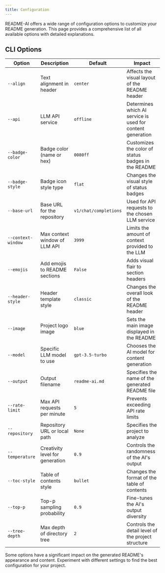 ```yaml
---
title: Configuration
---
```


README-AI offers a wide range of configuration options to customize your README generation. This page provides a comprehensive list of all available options with detailed explanations.

## CLI Options

| Option | Description | Default | Impact |
|--------|-------------|---------|--------|
| `--align` | Text alignment in header | `center` | Affects the visual layout of the README header |
| `--api` | LLM API service | `offline` | Determines which AI service is used for content generation |
| `--badge-color` | Badge color (name or hex) | `0080ff` | Customizes the color of status badges in the README |
| `--badge-style` | Badge icon style type | `flat` | Changes the visual style of status badges |
| `--base-url` | Base URL for the repository | `v1/chat/completions` | Used for API requests to the chosen LLM service |
| `--context-window` | Max context window of LLM API | `3999` | Limits the amount of context provided to the LLM |
| `--emojis` | Add emojis to README sections | `False` | Adds visual flair to section headers |
| `--header-style` | Header template style | `classic` | Changes the overall look of the README header |
| `--image` | Project logo image | `blue` | Sets the main image displayed in the README |
| `--model` | Specific LLM model to use | `gpt-3.5-turbo` | Chooses the AI model for content generation |
| `--output` | Output filename | `readme-ai.md` | Specifies the name of the generated README file |
| `--rate-limit` | Max API requests per minute | `5` | Prevents exceeding API rate limits |
| `--repository` | Repository URL or local path | `None` | Specifies the project to analyze |
| `--temperature` | Creativity level for generation | `0.9` | Controls the randomness of the AI's output |
| `--toc-style` | Table of contents style | `bullet` | Changes the format of the table of contents |
| `--top-p` | Top-p sampling probability | `0.9` | Fine-tunes the AI's output diversity |
| `--tree-depth` | Max depth of directory tree | `2` | Controls the detail level of the project structure |

Some options have a significant impact on the generated README's appearance and content. Experiment with different settings to find the best configuration for your project.
